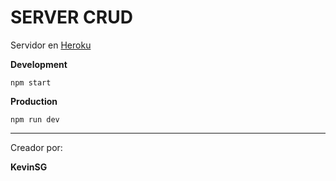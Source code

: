 # SERVER CRUD

Servidor en [Heroku](https://www.heroku.com/)

**Development**

```
npm start
```

**Production**

```
npm run dev
```

---

Creador por:

**KevinSG**
